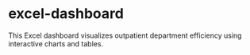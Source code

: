 # excel-dashboard
This Excel dashboard visualizes outpatient department efficiency using interactive charts and tables.
